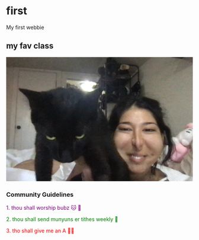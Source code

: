# first
My first webbie

## my fav class
![alt text](pic.jpg)

### Community Guidelines
<span style="color:purple"> 1. thou shall worship bubz :cat: 🌙

<span style="color:green">2. thou shall send munyuns er tithes weekly  💼

<span style="color:red">3. tho shall give me an A 💯🥇

